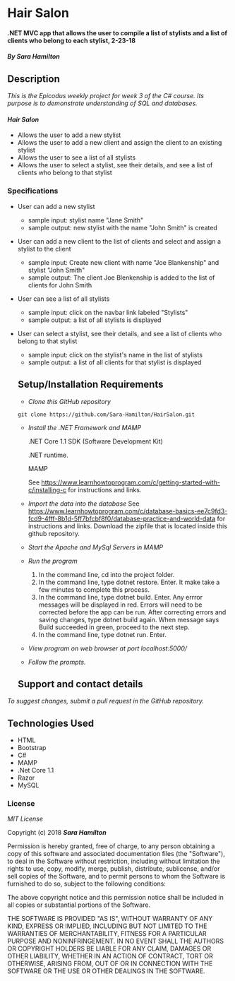 # Hair Salon

#### .NET MVC app that allows the user to compile a list of stylists and a list of clients who belong to each stylist, 2-23-18

#### _By Sara Hamilton_

## Description
_This is the Epicodus weekly project for week 3 of the C# course. Its purpose is to demonstrate understanding of SQL and databases._

#### _Hair Salon_
* Allows the user to add a new stylist
* Allows the user to add a new client and assign the client to an existing stylist
* Allows the user to see a list of all stylists
* Allows the user to select a stylist, see their details, and see a list of clients who belong to that stylist

### Specifications
* User can add a new stylist
  * sample input: stylist name "Jane Smith"
  * sample output: new stylist with the name "John Smith" is created
* User can add a new client to the list of clients and select and assign a stylist to the client
  * sample input: Create new client with name "Joe Blankenship" and stylist "John Smith"
  * sample output: The client Joe Blenkenship is added to the list of clients for John Smith
* User can see a list of all stylists
  * sample input: click on the navbar link labeled "Stylists"
  * sample output: a list of all stylists is displayed
* User can select a stylist, see their details, and see a list of clients who belong to that stylist
  * sample input: click on the stylist's name in the list of stylists
  * sample output: a list of all clients for that stylist is displayed


  ## Setup/Installation Requirements

  * _Clone this GitHub repository_

  ```
  git clone https://github.com/Sara-Hamilton/HairSalon.git
  ```

  * _Install the .NET Framework and MAMP_

    .NET Core 1.1 SDK (Software Development Kit)

    .NET runtime.

    MAMP

    See https://www.learnhowtoprogram.com/c/getting-started-with-c/installing-c for instructions and links.

  *    _Import the data into the database_
    See https://www.learnhowtoprogram.com/c/database-basics-ee7c9fd3-fcd9-4fff-8b1d-5ff7bfcbf8f0/database-practice-and-world-data for instructions and links.
    Download the zipfile that is located inside this github repository.

  * _Start the Apache and MySql Servers in MAMP_

  * _Run the program_
    1. In the command line, cd into the project folder.
    2. In the command line, type dotnet restore. Enter.  It make take a few minutes to complete this process.
    3. In the command line, type dotnet build. Enter. Any errror messages will be displayed in red.  Errors will need to be corrected before the app can be run. After correcting errors and saving changes, type dotnet build again.  When message says Build succeeded in green, proceed to the next step.
    4. In the command line, type dotnet run. Enter.

  * _View program on web browser at port localhost:5000/_

  * _Follow the prompts._

  ## Support and contact details

_To suggest changes, submit a pull request in the GitHub repository._

## Technologies Used

* HTML
* Bootstrap
* C#
* MAMP
* .Net Core 1.1
* Razor
* MySQL

### License

*MIT License*

Copyright (c) 2018 **_Sara Hamilton_**

Permission is hereby granted, free of charge, to any person obtaining a copy
of this software and associated documentation files (the "Software"), to deal
in the Software without restriction, including without limitation the rights
to use, copy, modify, merge, publish, distribute, sublicense, and/or sell
copies of the Software, and to permit persons to whom the Software is
furnished to do so, subject to the following conditions:

The above copyright notice and this permission notice shall be included in all
copies or substantial portions of the Software.

THE SOFTWARE IS PROVIDED "AS IS", WITHOUT WARRANTY OF ANY KIND, EXPRESS OR
IMPLIED, INCLUDING BUT NOT LIMITED TO THE WARRANTIES OF MERCHANTABILITY,
FITNESS FOR A PARTICULAR PURPOSE AND NONINFRINGEMENT. IN NO EVENT SHALL THE
AUTHORS OR COPYRIGHT HOLDERS BE LIABLE FOR ANY CLAIM, DAMAGES OR OTHER
LIABILITY, WHETHER IN AN ACTION OF CONTRACT, TORT OR OTHERWISE, ARISING FROM,
OUT OF OR IN CONNECTION WITH THE SOFTWARE OR THE USE OR OTHER DEALINGS IN THE
SOFTWARE.
